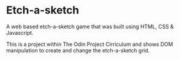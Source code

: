 # Etch-a-sketch

A web based etch-a-sketch game that was built using HTML, CSS & Javascript.

This is a project within The Odin Project Cirriculum and shows DOM manipulation to create and change the etch-a-sketch grid.